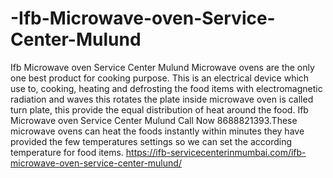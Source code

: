 # -Ifb-Microwave-oven-Service-Center-Mulund
 Ifb Microwave oven Service Center Mulund Microwave ovens are the only one best product for cooking purpose. This is an electrical device which use to, cooking, heating and defrosting the food items with electromagnetic radiation and waves this rotates the plate inside microwave oven is called turn plate, this provide the equal distribution of heat around the food. Ifb Microwave oven Service Center Mulund Call Now 8688821393.These microwave ovens can heat the foods instantly within minutes they have provided the few temperatures settings so we can set the according temperature for food items.  https://ifb-servicecenterinmumbai.com/ifb-microwave-oven-service-center-mulund/ 
